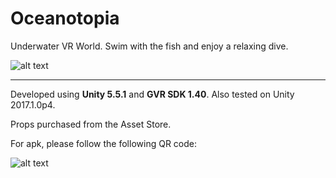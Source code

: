 # Oceanotopia

Underwater VR World. Swim with the fish and enjoy a relaxing dive.

![alt text](https://github.com/Ladydiana/VROceanotopia/blob/master/Screenshot3.png)

----------------------------------------------------------------



Developed using **Unity 5.5.1** and **GVR SDK 1.40**. Also tested on Unity 2017.1.0p4.

Props purchased from the Asset Store.

For apk, please follow the following QR code:


![alt text](https://github.com/Ladydiana/VROceanotopia/blob/master/Oceanotopia_QR_Code.jpg)


